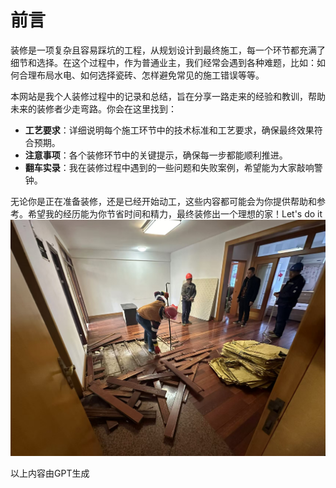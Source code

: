 # 前言

装修是一项复杂且容易踩坑的工程，从规划设计到最终施工，每一个环节都充满了细节和选择。在这个过程中，作为普通业主，我们经常会遇到各种难题，比如：如何合理布局水电、如何选择瓷砖、怎样避免常见的施工错误等等。

本网站是我个人装修过程中的记录和总结，旨在分享一路走来的经验和教训，帮助未来的装修者少走弯路。你会在这里找到：

- **工艺要求**：详细说明每个施工环节中的技术标准和工艺要求，确保最终效果符合预期。
- **注意事项**：各个装修环节中的关键提示，确保每一步都能顺利推进。
- **翻车实录**：我在装修过程中遇到的一些问题和失败案例，希望能为大家敲响警钟。

无论你是正在准备装修，还是已经开始动工，这些内容都可能会为你提供帮助和参考。希望我的经历能为你节省时间和精力，最终装修出一个理想的家！Let's do it
<br>
![避坑攻略](images/开工.jpg "开工")

以上内容由GPT生成
